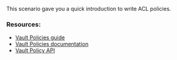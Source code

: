 This scenario gave you a quick introduction to write ACL policies.  

### Resources:

- [Vault Policies guide](https://www.vaultproject.io/guides/identity/policies.html)
- [Vault Policies documentation](https://www.vaultproject.io/docs/concepts/policies.html)
- [Vault Policy API](https://www.vaultproject.io/api/system/policy.html)
